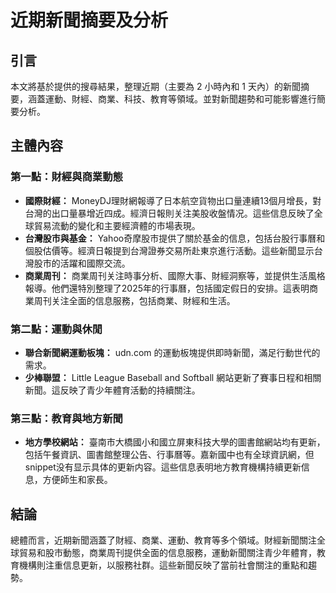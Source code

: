 # 近期新聞摘要及分析

## 引言

本文將基於提供的搜尋結果，整理近期（主要為 2 小時內和 1 天內）的新聞摘要，涵蓋運動、財經、商業、科技、教育等領域。並對新聞趨勢和可能影響進行簡要分析。

## 主體內容

### 第一點：財經與商業動態

*   **國際財經：** MoneyDJ理財網報導了日本航空貨物出口量連續13個月增長，對台灣的出口量暴增近四成。經濟日報則关注美股收盤情况。這些信息反映了全球貿易流動的變化和主要經濟體的市場表現。
*   **台灣股市與基金：** Yahoo奇摩股市提供了關於基金的信息，包括台股行事曆和個股估價等。經濟日報提到台灣證券交易所赴東京進行活動。這些新聞显示台灣股市的活躍和國際交流。
*   **商業周刊：** 商業周刊关注時事分析、國際大事、財經洞察等，並提供生活風格報導。他們還特別整理了2025年的行事曆，包括國定假日的安排。這表明商業周刊关注全面的信息服務，包括商業、財經和生活。

### 第二點：運動與休閒

*   **聯合新聞網運動板塊：** udn.com 的運動板塊提供即時新聞，滿足行動世代的需求。
*   **少棒聯盟：** Little League Baseball and Softball 網站更新了賽事日程和相關新聞。這反映了青少年體育活動的持續關注。

### 第三點：教育與地方新聞

*   **地方學校網站：** 臺南市大橋國小和國立屏東科技大學的圖書館網站均有更新，包括午餐資訊、圖書館整理公告、行事曆等。嘉新國中也有全球資訊網，但snippet没有显示具体的更新内容。這些信息表明地方教育機構持續更新信息，方便師生和家長。

## 結論

總體而言，近期新聞涵蓋了財經、商業、運動、教育等多个領域。財經新聞關注全球貿易和股市動態，商業周刊提供全面的信息服務，運動新聞關注青少年體育，教育機構則注重信息更新，以服務社群。這些新聞反映了當前社會關注的重點和趨勢。
